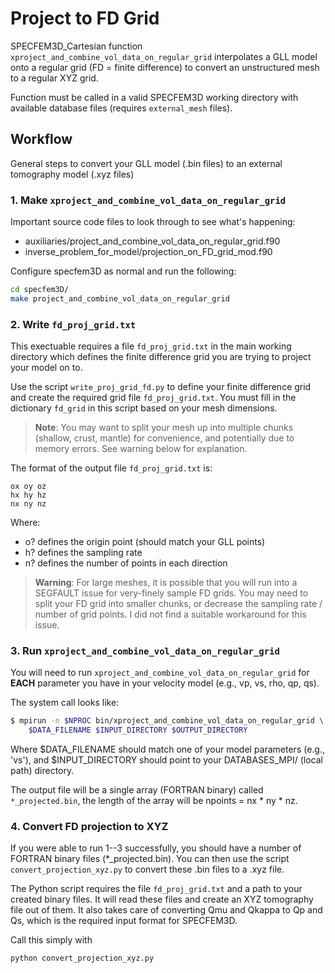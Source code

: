 # Project to FD Grid

SPECFEM3D\_Cartesian function `xproject_and_combine_vol_data_on_regular_grid` 
interpolates a GLL model onto a regular grid (FD = finite difference) to convert
an unstructured mesh to a regular XYZ grid.

Function must be called in a valid SPECFEM3D working directory with available
database files (requires `external_mesh` files).

## Workflow

General steps to convert your GLL model (.bin files) to an external tomography
model (.xyz files)

### 1. Make `xproject_and_combine_vol_data_on_regular_grid`

Important source code files to look through to see what's happening:
- auxiliaries/project\_and\_combine\_vol\_data\_on\_regular\_grid.f90
- inverse\_problem\_for\_model/projection\_on\_FD\_grid\_mod.f90

Configure specfem3D as normal and run the following:

```bash
cd specfem3D/
make project_and_combine_vol_data_on_regular_grid
```

### 2. Write `fd_proj_grid.txt`

This exectuable requires a file `fd_proj_grid.txt` in the main working 
directory which defines the finite difference grid you are trying to project 
your model on to.

Use the script `write_proj_grid_fd.py` to define your finite difference grid
and create the required grid file `fd_proj_grid.txt`. You must fill in the 
dictionary `fd_grid` in this script based on your mesh dimensions.

> __Note__: You may want to split your mesh up into multiple chunks 
    (shallow, crust, mantle) for convenience, and potentially due to memory 
    errors. See warning below for explanation.

The format of the output file `fd_proj_grid.txt` is:

```
ox oy oz 
hx hy hz
nx ny nz
```
Where:
- o? defines the origin point (should match your GLL points)
- h? defines the sampling rate 
- n? defines the number of points in each direction

> __Warning__: For large meshes, it is possible that you will run into a 
    SEGFAULT issue for very-finely sample FD grids. You may need to split your 
    FD grid into smaller chunks,  or decrease the sampling rate / number of 
    grid points. I did not find a suitable workaround for this issue.

### 3. Run `xproject_and_combine_vol_data_on_regular_grid`

You will need to run `xproject_and_combine_vol_data_on_regular_grid` for **EACH**
parameter you have in your velocity model (e.g., vp, vs, rho, qp, qs).

The system call looks like:

```bash
$ mpirun -n $NPROC bin/xproject_and_combine_vol_data_on_regular_grid \
    $DATA_FILENAME $INPUT_DIRECTORY $OUTPUT_DIRECTORY
```

Where $DATA\_FILENAME should match one of your model parameters (e.g., 'vs'), 
and $INPUT\_DIRECTORY should point to your DATABASES\_MPI/ (local path) directory.

The output file will be a single array (FORTRAN binary) called 
`*_projected.bin`, the length of the array will be npoints = nx * ny * nz.

### 4. Convert FD projection to XYZ

If you were able to run 1--3 successfully, you should have a number of FORTRAN
binary files (*_projected.bin). You can then use the script 
`convert_projection_xyz.py` to convert these .bin files to a .xyz file.

The Python script requires the file `fd_proj_grid.txt` and a path to your 
created binary files. It will read these files and create an XYZ tomography
file out of them. It also takes care of converting Qmu and Qkappa to Qp and Qs,
which is the required input format for SPECFEM3D.

Call this simply with
```python
python convert_projection_xyz.py
```


